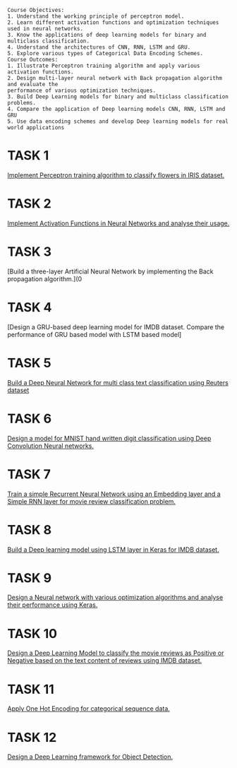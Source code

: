```
Course Objectives:
1. Understand the working principle of perceptron model.
2. Learn different activation functions and optimization techniques used in neural networks.
3. Know the applications of deep learning models for binary and multiclass classification.
4. Understand the architectures of CNN, RNN, LSTM and GRU.
5. Explore various types of Categorical Data Encoding Schemes.
Course Outcomes:
1. Illustrate Perceptron training algorithm and apply various activation functions.
2. Design multi-layer neural network with Back propagation algorithm and evaluate the 
performance of various optimization techniques.
3. Build Deep Learning models for binary and multiclass classification problems. 
4. Compare the application of Deep learning models CNN, RNN, LSTM and GRU
5. Use data encoding schemes and develop Deep learning models for real world applications
```
# TASK 1
[Implement Perceptron training algorithm to classify flowers in IRIS dataset.]()
# TASK 2
[Implement Activation Functions in Neural Networks and analyse their usage.]()
# TASK 3
[Build a three-layer Artificial Neural Network by implementing the Back propagation algorithm.](0
# TASK 4
[Design a GRU-based deep learning model for IMDB dataset. Compare the performance of GRU based model with LSTM based model]
# TASK 5
[Build a Deep Neural Network for multi class text classification using Reuters dataset]()
# TASK 6
[Design a model for MNIST hand written digit classification using Deep Convolution Neural networks.]()
# TASK 7
[Train a simple Recurrent Neural Network using an Embedding layer and a Simple RNN layer for movie review classification problem.]()
# TASK 8
[Build a Deep learning model using LSTM layer in Keras for IMDB dataset.]()
# TASK 9
[Design a Neural network with various optimization algorithms and analyse their performance using Keras.]()
# TASK 10
[Design a Deep Learning Model to classify the movie reviews as Positive or Negative based on the text content of reviews using IMDB dataset.]()
# TASK 11
[Apply One Hot Encoding for categorical sequence data.]()
# TASK 12
[Design a Deep Learning framework for Object Detection.]()
